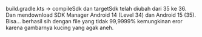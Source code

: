 build.gradle.kts -> compileSdk dan targetSdk telah diubah dari 35 ke 36. 
Dan mendownload SDK Manager Android 14 (Level 34) dan Android 15 (35). 
Bisa... berhasil sih dengan file yang tidak 99,9999% kemungkinan eror karena gambarnya kucing yang agak aneh.
